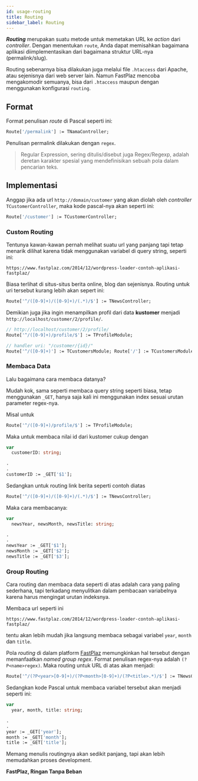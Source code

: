 ```yaml
---
id: usage-routing
title: Routing
sidebar_label: Routing
---
```


**_Routing_** merupakan suatu metode untuk memetakan URL ke _action_ dari _controller_. Dengan menentukan `route`, Anda dapat memisahkan bagaimana aplikasi diimplementasikan dari bagaimana struktur URL-nya (permalink/slug).

Routing sebenarnya bisa dilakukan juga melalui file `.htaccess` dari Apache, atau sejenisnya dari web server lain. Namun FastPlaz mencoba mengakomodir semuanya, bisa dari `.htaccess` maupun dengan menggunakan konfigurasi `routing`.

## Format

Format penulisan _route_ di Pascal seperti ini:
```pascal
Route['/permalink'] := TNamaController;
```

Penulisan permalink dilakukan dengan `regex`. 

> Regular Expression, sering ditulis/disebut juga Regex/Regexp, adalah deretan karakter spesial yang mendefinisikan sebuah pola dalam pencarian teks.

## Implementasi

Anggap jika ada url `http://domain/customer` yang akan diolah oleh _controller_ `TCustomerController`, maka kode pascal-nya akan seperti ini:

```pascal
Route['/customer'] := TCustomerController;
```

### Custom Routing

Tentunya kawan-kawan pernah melihat suatu url yang panjang tapi tetap menarik dilihat karena tidak menggunakan variabel di query string, seperti ini:
```
https://www.fastplaz.com/2014/12/wordpress-loader-contoh-aplikasi-fastplaz/
```
Biasa terlihat di situs-situs berita online, blog dan sejenisnya. Routing untuk uri tersebut kurang lebih akan sepert ini:

```pascal
Route['^/([0-9]+)/([0-9]+)/(.*)/$'] := TNewsController; 
```

Demikian juga jika ingin menampilkan profil dari data **kustomer** menjadi `http://localhost/customer/2/profile/`.

```pascal
// http://localhost/customer/2/profile/
Route['^/([0-9]+)/profile/$'] := TProfileModule; 

// handler uri: "/customer/{id}/"
Route['^/([0-9]+)'] := TCustomersModule; Route['/'] := TCustomersModule;
```

### Membaca Data

Lalu bagaimana cara membaca datanya?

Mudah kok, sama seperti membaca query string seperti biasa, tetap menggunakan `_GET`, hanya saja kali ini menggunakan index sesuai urutan parameter regex-nya.

Misal untuk 
```pascal
Route['^/([0-9]+)/profile/$'] := TProfileModule; 
```

Maka untuk membaca nilai id dari kustomer cukup dengan
```pascal
var
  customerID: string;

.
.  
customerID := _GET['$1'];
```

Sedangkan untuk routing link berita seperti contoh diatas
```pascal
Route['^/([0-9]+)/([0-9]+)/(.*)/$'] := TNewsController; 
```
Maka cara membacanya:
```pascal
var
  newsYear, newsMonth, newsTitle: string;

.
.  
newsYear := _GET['$1'];
newsMonth := _GET['$2'];
newsTitle := _GET['$3'];
```

### Group Routing

Cara routing dan membaca data seperti di atas adalah cara yang paling sederhana, tapi terkadang menyulitkan dalam pembacaan variabelnya karena harus mengingat urutan indeksnya.

Membaca url seperti ini 
```
https://www.fastplaz.com/2014/12/wordpress-loader-contoh-aplikasi-fastplaz/
```
tentu akan lebih mudah jika langsung membaca sebagai variabel `year`, `month` dan `title`.

Pola _routing_ di dalam platform [FastPlaz](https://fastplaz.com) memungkinkan hal tersebut dengan memanfaatkan _named group regex_. Format penulisan regex-nya adalah ```(?P<name>regex)```. Maka routing untuk URL di atas akan menjadi:
```pascal
Route['^/(?P<year>[0-9]+)/(?P<month>[0-9]+)/(?P<title>.*)/$'] := TNewsController; 
```
Sedangkan kode Pascal untuk membaca variabel tersebut akan menjadi seperti ini:
```pascal
var
  year, month, title: string;

.
.  
year := _GET['year'];
month := _GET['month'];
title := _GET['title'];
```
Memang menulis routingnya akan sedikit panjang, tapi akan lebih memudahkan proses development.


**FastPlaz, Ringan Tanpa Beban**
